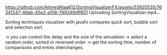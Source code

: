 
https://github.com/AhmedAlaa612/SortingVisualizerFX/assets/53920535/76341247-46ab-45e2-a108-799249dff651
Uploading SortingVisualizer.mp4…

Sorting techniques visualizer with javafx compares quick sort, bubble sort and selection sort.

-> you can control the delay and the size of the simulation
-> select a random order, sorted or reversed order
-> get the sorting time, number of comparisons and enties interchanges.
